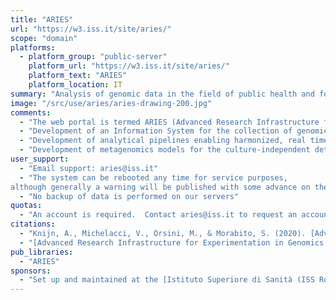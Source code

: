 ```yaml
---
title: "ARIES"
url: "https://w3.iss.it/site/aries/"
scope: "domain"
platforms:
  - platform_group: "public-server"
    platform_url: "https://w3.iss.it/site/aries/"
    platform_text: "ARIES"
    platform_location: IT
summary: "Analysis of genomic data in the field of public health and food safety, with the aim of deploying a comprehensive bioinformatics approach to the study of food-borne zoonoses and infectious diseases at the human and animal interface."
image: "/src/use/aries/aries-drawing-200.jpg"
comments:
  - "The web portal is termed ARIES (Advanced Research Infrastructure for Experimentation in genomicS). Aims:"
  - "Development of an Information System for the collection of genomic and epidemiological data to enable the Next Generation Sequencing (NGS)-based surveillance of infectious epidemics, foodborne outbreaks and diseases at the animal-human interface."
  - "Development of analytical pipelines enabling harmonized, real time multi-genome comparisons, to improve the detection of clusters of cases of infections and allowing the global bio-tracing of pathogens."
  - "Development of metagenomics models for the culture-independent detection and typing of pathogens and the study of their interactions with the microbiota in human and animal samples and in the vehicles of infections."
user_support:
  - "Email support: aries@iss.it"
  - "The system can be rebooted any time for service purposes,
although generally a warning will be published with some advance on the ARIES site and through the [@ARIES_ GENOMICS](https://twitter.com/ARIES_GENOMICS) Twitter account."
  - "No backup of data is performed on our servers"
quotas:
  - "An account is required.  Contact aries@iss.it to request an account."
citations:
  - "Knijn, A., Michelacci, V., Orsini, M., & Morabito, S. (2020). [Advanced Research Infrastructure for Experimentation in genomicS (ARIES): A lustrum of Galaxy experience](https://doi.org/10.1101/2020.05.14.095901). *BioRxiv*, 2020.05.14.095901. https://doi.org/10.1101/2020.05.14.095901"
  - "[Advanced Research Infrastructure for Experimentation in Genomics (ARIES): A concept of a bioinformatics framework for the analysis of genomic data from zoonotic agents](https://w3.iss.it/site/aries/ARIES_MVN_2015.pdf), Valeria Michelacci, Arnold Knijn, Massimiliano Orsini, Stefano Morabito, [4th Med-Vet-Net Association International Conference](https://www.anses.fr/en/content/4th-med-vet-net-association-international-conference)."
pub_libraries:
  - "ARIES"
sponsors:
  - "Set up and maintained at the [Istituto Superiore di Sanità (ISS Rome)](https://www.iss.it/web/iss-en) by a collaboration between the European Union [Reference Laboratory for VTEC](http://www.iss.it/vtec/index.php?lang=2) and the Data Management Sector."
---
```

